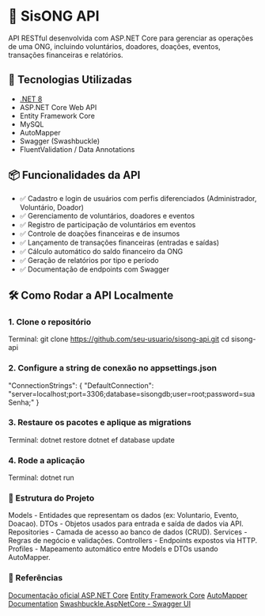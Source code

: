 # 🧩 SisONG API

API RESTful desenvolvida com ASP.NET Core para gerenciar as operações de uma ONG, incluindo voluntários, doadores, doações, eventos, transações financeiras e relatórios.


## 🚀 Tecnologias Utilizadas

- [.NET 8](https://dotnet.microsoft.com/)
- ASP.NET Core Web API
- Entity Framework Core
- MySQL
- AutoMapper
- Swagger (Swashbuckle)
- FluentValidation / Data Annotations


## 📦 Funcionalidades da API

- ✅ Cadastro e login de usuários com perfis diferenciados (Administrador, Voluntário, Doador)
- ✅ Gerenciamento de voluntários, doadores e eventos
- ✅ Registro de participação de voluntários em eventos
- ✅ Controle de doações financeiras e de insumos
- ✅ Lançamento de transações financeiras (entradas e saídas)
- ✅ Cálculo automático do saldo financeiro da ONG
- ✅ Geração de relatórios por tipo e período
- ✅ Documentação de endpoints com Swagger


## 🛠️ Como Rodar a API Localmente

### 1. Clone o repositório
Terminal:
git clone https://github.com/seu-usuario/sisong-api.git
cd sisong-api

### 2. Configure a string de conexão no appsettings.json
"ConnectionStrings": {
  "DefaultConnection": "server=localhost;port=3306;database=sisongdb;user=root;password=suaSenha;"
}

### 3. Restaure os pacotes e aplique as migrations
Terminal:
dotnet restore
dotnet ef database update

### 4. Rode a aplicação
Terminal:
dotnet run

### 🧱 Estrutura do Projeto

Models - Entidades que representam os dados (ex: Voluntario, Evento, Doacao).
DTOs - Objetos usados para entrada e saída de dados via API.
Repositories - Camada de acesso ao banco de dados (CRUD).
Services - Regras de negócio e validações.
Controllers - Endpoints expostos via HTTP.
Profiles - Mapeamento automático entre Models e DTOs usando AutoMapper.

### 🧾 Referências

<a href="https://learn.microsoft.com/pt-br/aspnet/core/?view=aspnetcore-9.0">Documentação oficial ASP.NET Core</a>
<a href="https://learn.microsoft.com/pt-br/ef/core/">Entity Framework Core</a>
<a href="https://automapper.org/">AutoMapper Documentation</a>
<a href="https://github.com/domaindrivendev/Swashbuckle.AspNetCore">Swashbuckle.AspNetCore - Swagger UI</a>
